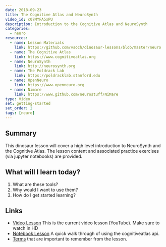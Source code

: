 ```yaml
---
date: 2018-09-23
title: The Cognitive Atlas and NeuroSynth
video_id: c07MYFA5xPU
description: Introduction to the Cognitive Atlas and NeuroSynth
categories:
  - neuro
resources:
  - name: Lesson Materials
    link: https://github.com/vsoch/dinosaur-lessons/blob/master/neuro
  - name: The Cognitive Atlas
    link: https://www.cognitiveatlas.org
  - name: NeuroSynth
    link: http://neurosynth.org
  - name: The Poldrack Lab
    link: https://poldracklab.stanford.edu
  - name: OpenNeuro
    link: https://www.openneuro.org
  - name: Nimare
    link: https://www.github.com/neurostuff/NiMare
type: Video
set: getting-started
set_order: 2
tags: [neuro]
---
```



## Summary

This dinosaur lesson will cover a high level introduction to NeuroSynth and the
Cognitive Atlas. The lesson content and associated practice exercises (via jupyter
notebooks) are provided.

## What will I learn today?

 1. What are these tools?
 2. Why would I want to use them?
 3. How do I get started learning?

## Links

 - [Video Lesson](https://youtu.be/c07MYFA5xPU) This is the current video lesson (YouTube). Make sure to watch in HD
 - [Notebook Lesson](https://github.com/vsoch/dinosaur-lessons/blob/master/neuro/notebook/cognitive-atlas-intro.ipynb) A quick walk through of using the cognitiveatlas api.
 - [Terms](https://github.com/vsoch/dinosaur-lessons/blob/master/neuro/terms.md) that are important to remember from the lesson.

